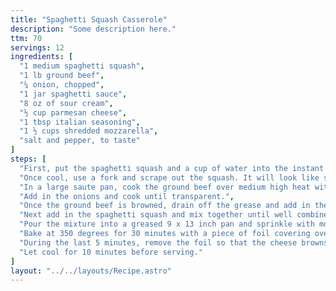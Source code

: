 ```yaml
---
title: "Spaghetti Squash Casserole"
description: "Some description here."
ttm: 70
servings: 12
ingredients: [
  "1 medium spaghetti squash",
  "1 lb ground beef",
  "¼ onion, chopped",
  "1 jar spaghetti sauce",
  "8 oz of sour cream",
  "½ cup parmesan cheese",
  "1 tbsp italian seasoning",
  "1 ½ cups shredded mozzarella",
  "salt and pepper, to taste"
]
steps: [
  "First, put the spaghetti squash and a cup of water into the instant pot and cook on manual high for 20-30 minutes.",
  "Once cool, use a fork and scrape out the squash. It will look like spaghetti noodles. Set aside.",
  "In a large saute pan, cook the ground beef over medium high heat with some salt and pepper.",
  "Add in the onions and cook until transparent.",
  "Once the ground beef is browned, drain off the grease and add in the spaghetti sauce, sour cream, parmesan cheese, and italian seasoning and stir well.",
  "Next add in the spaghetti squash and mix together until well combined.",
  "Pour the mixture into a greased 9 x 13 inch pan and sprinkle with mozzarella cheese.",
  "Bake at 350 degrees for 30 minutes with a piece of foil covering over the top of the pan.",
  "During the last 5 minutes, remove the foil so that the cheese browns slightly.",
  "Let cool for 10 minutes before serving."
]
layout: "../../layouts/Recipe.astro"
---
```

